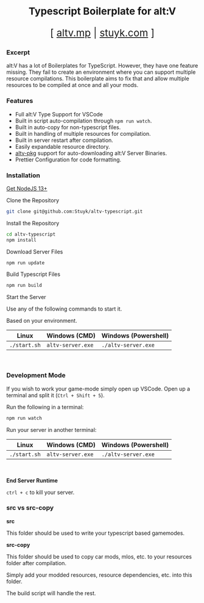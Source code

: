 <p align="center" style="font-size: 26px">
	<b>Typescript Boilerplate for alt:V</b>
</p>
<p align="center" style="font-size: 26px">
	[ <a href="https://altv.mp">altv.mp</a> | <a href="https://stuyk.com/">stuyk.com</a> ]
</p>

### Excerpt

alt:V has a lot of Boilerplates for TypeScript. However, they have one feature missing. They fail to create an environment where you can support multiple resource compilations. This boilerplate aims to fix that and allow multiple resources to be compiled at once and all your mods.

### Features

-   Full alt:V Type Support for VSCode
-   Built in script auto-compilation through `npm run watch`.
-   Built in auto-copy for non-typescript files.
-   Built in handling of multiple resources for compilation.
-   Built in server restart after compilation.
-   Easily expandable resource directory.
-   [altv-pkg](https://github.com/Stuyk/altv-pkg) support for auto-downloading alt:V Server Binaries.
-   Prettier Configuration for code formatting.

### Installation

[Get NodeJS 13+](https://nodejs.org/en/download/current/)

Clone the Repository

```sh
git clone git@github.com:Stuyk/altv-typescript.git
```

Install the Repository

```sh
cd altv-typescript
npm install
```

Download Server Files

```sh
npm run update
```

Build Typescript Files

```sh
npm run build
```

Start the Server

Use any of the following commands to start it.

Based on your environment.

| Linux        | Windows (CMD)     | Windows (Powershell) |
| ------------ | ----------------- | -------------------- |
| `./start.sh` | `altv-server.exe` | `./altv-server.exe`  |

<br />

### Development Mode

If you wish to work your game-mode simply open up VSCode. Open up a terminal and split it (`Ctrl + Shift + 5`).

Run the following in a terminal:

```sh
npm run watch
```

Run your server in another terminal:

| Linux        | Windows (CMD)     | Windows (Powershell) |
| ------------ | ----------------- | -------------------- |
| `./start.sh` | `altv-server.exe` | `./altv-server.exe`  |

<br />

**End Server Runtime**

`ctrl + c` to kill your server.

### src vs src-copy

**src**

This folder should be used to write your typescript based gamemodes.

**src-copy**

This folder should be used to copy car mods, mlos, etc. to your resources folder after compilation.

Simply add your modded resources, resource dependencies, etc. into this folder.

The build script will handle the rest.

